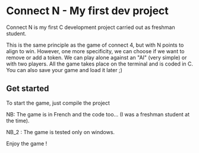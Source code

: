 # Connect N - My first dev project

Connect N is my first C development project carried out as freshman student.

This is the same principle as the game of connect 4, but with N points to align to win. However, one more specificity, we can choose if we want to remove or add a token. We can play alone against an "AI" (very simple) or with two players. All the game takes place on the terminal and is coded in C.
You can also save your game and load it later ;)

## Get started

To start the game, just compile the project 

NB: The game is in French and the code too... (I was a freshman student at the time). 

NB_2 : The game is tested only on windows.

Enjoy the game !
